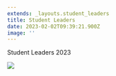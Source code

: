 ```yaml
---
extends: _layouts.student_leaders
title: Student Leaders
date: 2023-02-02T09:39:21.900Z
image: ''
---
```

Student Leaders 2023

![](https://res.cloudinary.com/ruapehu-college/image/upload/v1676500755/Leaders_youv1y.jpg)
